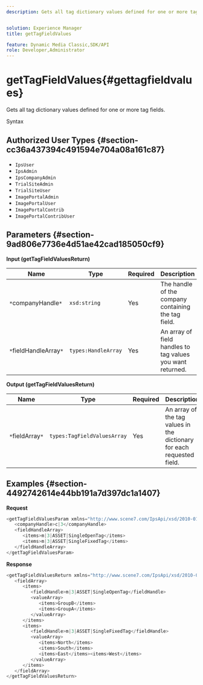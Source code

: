 ```yaml
---
description: Gets all tag dictionary values defined for one or more tag fields.


solution: Experience Manager
title: getTagFieldValues

feature: Dynamic Media Classic,SDK/API
role: Developer,Administrator
---
```


# getTagFieldValues{#gettagfieldvalues}

Gets all tag dictionary values defined for one or more tag fields.

 Syntax 

## Authorized User Types {#section-cc36a437394c491594e704a08a161c87}

* `IpsUser` 
* `IpsAdmin` 
* `IpsCompanyAdmin` 
* `TrialSiteAdmin` 
* `TrialSiteUser` 
* `ImagePortalAdmin` 
* `ImagePortalUser` 
* `ImagePortalContrib` 
* `ImagePortalContribUser`

## Parameters {#section-9ad806e7736e4d51ae42cad185050cf9}

**Input (getTagFieldValuesReturn)** 

|  Name  | Type  | Required  | Description  |
|---|---|---|---|
|  `*`companyHandle`*`  | `xsd:string`  | Yes  | The handle of the company containing the tag field.  |
|  `*`fieldHandleArray`*`  | `types:HandleArray`  | Yes  | An array of field handles to tag values you want returned.  |

**Output (getTagFieldValuesReturn)** 

|  Name  | Type  | Required  | Description  |
|---|---|---|---|
|  `*`fieldArray`*`  | `types:TagFieldValuesArray`  | Yes  | An array of the tag values in the dictionary for each requested field.  |

## Examples {#section-4492742614e44bb191a7d397dc1a1407}

**Request** 

```java
<getTagFieldValuesParam xmlns="http://www.scene7.com/IpsApi/xsd/2010-01-31">
   <companyHandle>c|3</companyHandle>
   <fieldHandleArray>
      <items>m|3|ASSET|SingleOpenTag</items>
      <items>m|3|ASSET|SingleFixedTag</items>
   </fieldHandleArray>
</getTagFieldValuesParam>
```

**Response** 

```java
<getTagFieldValuesReturn xmlns="http://www.scene7.com/IpsApi/xsd/2010-01-31">
   <fieldArray>
      <items>
         <fieldHandle>m|3|ASSET|SingleOpenTag</fieldHandle>
         <valueArray>
            <items>GroupB</items>
            <items>GroupA</items>
         </valueArray>
      </items>
      <items>
         <fieldHandle>m|3|ASSET|SingleFixedTag</fieldHandle>
         <valueArray>
            <items>North</items>
            <items>South</items>
            <items>East</items><items>West</items>
         </valueArray>
      </items>
   </fieldArray>
</getTagFieldValuesReturn>
```

